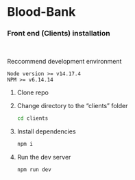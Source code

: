 # Blood-Bank

### Front end (Clients) installation
<br/>

Reccommend development environment
~~~~
Node version >= v14.17.4
NPM >= v6.14.14 
~~~~

1. Clone repo
2. Change directory to the “clients” folder
    
    ```bash
    cd clients
    ```
    
3. Install dependencies
    
    ```bash
    npm i
    ```
    
4. Run the dev server
    
    ```bash
    npm run dev
    ```
